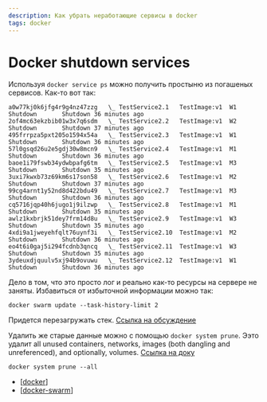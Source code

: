 ```yaml
---
description: Как убрать неработающие сервисы в docker
tags: docker
---
```

# Docker shutdown services

Используя `docker service ps` можно получить простыню из погашеных сервисов. Как-то вот так:

```shell
a0w77kj0k6jfg4r9g4nz47zzg   \_ TestService2.1   TestImage:v1  W1  Shutdown       Shutdown 36 minutes ago
2of4mc63ekzbib01w3x7q6sdm   \_ TestService2.2   TestImage:v1  W2  Shutdown       Shutdown 37 minutes ago
495frrpza5pxt205o1594x54a   \_ TestService2.3   TestImage:v1  W1  Shutdown       Shutdown 36 minutes ago
57l0gsqd26u2e5gdj30w8mcn9   \_ TestService2.4   TestImage:v1  M1  Shutdown       Shutdown 36 minutes ago
baoe1i79fswb34ydwbpafg6tm   \_ TestService2.5   TestImage:v1  M3  Shutdown       Shutdown 35 minutes ago
3uxi7kwxb73z69km6s17son58   \_ TestService2.6   TestImage:v1  M2  Shutdown       Shutdown 37 minutes ago
99cg4arnt1y52nd8d422bdu49   \_ TestService2.7   TestImage:v1  M3  Shutdown       Shutdown 36 minutes ago
cq5716jqp40h6jugo1j9ilzwp   \_ TestService2.8   TestImage:v1  M1  Shutdown       Shutdown 35 minutes ago
awlz1kxbrjk51dey7frm14d8u   \_ TestService2.9   TestImage:v1  W3  Shutdown       Shutdown 35 minutes ago
4xdi9a1jweyehfqlt76uynf3i   \_ TestService2.10  TestImage:v1  M2  Shutdown       Shutdown 36 minutes ago
eo4t6i0gaj5i294fcdnb3qncq   \_ TestService2.11  TestImage:v1  W3  Shutdown       Shutdown 35 minutes ago
3ydeuxdjquulv5xj94b9ovuwu   \_ TestService2.12  TestImage:v1  W1  Shutdown       Shutdown 36 minutes ago
```

Дело в том, что это просто лог и реально как-то ресурсы на сервере не заняты. Избавиться от избыточной информации можно так:

```shell
docker swarm update --task-history-limit 2
```

Придется перезагружать стек. [Ссылка на обсуждение](https://stackoverflow.com/a/41754519/15966204)

Удалить же старые данные можно с помощью `docker system prune`. Ээто удалит all unused containers, networks, images (both dangling and unreferenced), and optionally, volumes. [Ссылка на доку](https://docs.docker.com/engine/reference/commandline/system_prune/)

```shell
docker system prune --all
```

- [[docker]]
- [[docker-swarm]]

[//begin]: # "Autogenerated link references for markdown compatibility"
[docker]: ../lists/docker "Docker"
[docker-swarm]: docker-swarm "Docker swarm"
[//end]: # "Autogenerated link references"